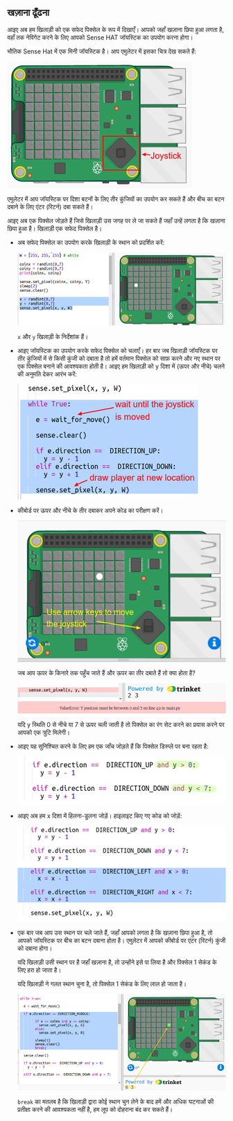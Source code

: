 ## खज़ाना ढूँढना

आइए अब हम खिलाड़ी को एक सफेद पिक्सेल के रूप में दिखाएँ। आपको जहाँ खज़ाना छिपा हुआ लगता है, वहाँ तक नेविगेट करने के लिए आपको Sense HAT जॉयस्टिक का उपयोग करना होगा।

भौतिक Sense Hat में एक मिनी जॉयस्टिक है। आप एमुलेटर में इसका चित्र देख सकते हैं:

![स्क्रीनशॉट](images/treasure-joystick.png)

एमुलेटर में आप जॉयस्टिक पर दिशा बटनों के लिए तीर कुंजियों का उपयोग कर सकते हैं और बीच का बटन दबाने के लिए एंटर (रिटर्न) दबा सकते हैं।

आइए अब एक पिक्सेल जोड़ते हैं जिसे खिलाड़ी उस जगह पर ले जा सकते हैं जहाँ उन्हें लगता है कि खज़ाना छिपा हुआ है। खिलाड़ी एक सफेद पिक्सेल है।

+ अब सफेद पिक्सेल का उपयोग करके खिलाड़ी के स्थान को प्रदर्शित करें:
    
    ![स्क्रीनशॉट](images/treasure-player.png)
    
    `x` और `y` खिलाड़ी के निर्देशांक हैं।

+ आइए जॉयस्टिक का उपयोग करके सफेद पिक्सेल को चलाएँ। हर बार जब खिलाड़ी जॉयस्टिक पर तीर कुंजियों में से किसी कुंजी को दबाता है तो हमें वर्तमान पिक्सेल को साफ़ करने और नए स्थान पर एक पिक्सेल बनाने की आवश्यकता होती है। आइए हम खिलाड़ी को y दिशा में (ऊपर और नीचे) चलने की अनुमति देकर आरंभ करें:
    
    ![स्क्रीनशॉट](images/treasure-move-y.png)

+ कीबोर्ड पर ऊपर और नीचे के तीर दबाकर अपने कोड का परीक्षण करें।
    
    ![स्क्रीनशॉट](images/treasure-arrow-keys.png)
    
    जब आप ऊपर के किनारे तक पहुँच जाते हैं और ऊपर का तीर दबाते हैं तो क्या होता है?
    
    ![स्क्रीनशॉट](images/treasure-error.png)
    
    यदि y स्थिति 0 से नीचे या 7 से ऊपर चली जाती है तो पिक्सेल का रंग सेट करने का प्रयास करने पर आपको एक त्रुटि मिलेगी।

+ आइए यह सुनिश्चित करने के लिए हम एक जाँच जोड़ते हैं कि पिक्सेल डिस्प्ले पर बना रहता है:
    
    ![स्क्रीनशॉट](images/treasure-move-check.png)

+ आइए अब हम x दिशा में हिलना-डुलना जोड़ें। हाइलाइट किए गए कोड को जोड़ें:
    
    ![स्क्रीनशॉट](images/treasure-move.png)

+ एक बार जब आप उस स्थान पर चले जाते हैं, जहाँ आपको लगता है कि खज़ाना छिपा हुआ है, तो आपको जॉयस्टिक पर बीच का बटन दबाना होता है। एमुलेटर में आपको कीबोर्ड पर एंटर (रिटर्न) कुंजी को दबाना होगा।
    
    यदि खिलाड़ी उसी स्थान पर है जहाँ खज़ाना है, तो उन्होंने इसे पा लिया है और पिक्सेल 1 सेकंड के लिए हरा हो जाता है।
    
    यदि खिलाड़ी ने गलत स्थान चुना है, तो पिक्सेल 1 सेकंड के लिए लाल हो जाता है।
    
    ![स्क्रीनशॉट](images/treasure-check.png)
    
    `break` का मतलब है कि खिलाड़ी द्वारा कोई स्थान चुन लेने के बाद हमें और अधिक घटनाओं की प्रतीक्षा करने की आवश्यकता नहीं है, हम लूप को दोहराना बंद कर सकते हैं।